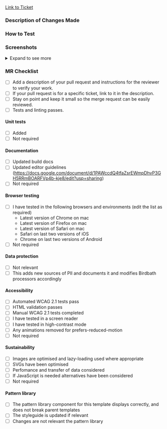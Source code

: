 [Link to Ticket]()

### Description of Changes Made

### How to Test

### Screenshots

<details>
  <summary>Expand to see more</summary>

</details>

### MR Checklist

- [ ] Add a description of your pull request and instructions for the reviewer to verify your work.
- [ ] If your pull request is for a specific ticket, link to it in the description.
- [ ] Stay on point and keep it small so the merge request can be easily reviewed.
- [ ] Tests and linting passes.

#### Unit tests

- [ ] Added
- [ ] Not required

#### Documentation

- [ ] Updated build docs
- [ ] Updated editor guidelines (https://docs.google.com/document/d/1PAWccdQ4tfaZsrEWmpDhvP3GH5RRmBOARFVp4b-kje8/edit?usp=sharing)
- [ ] Not required

#### Browser testing

- [ ] I have tested in the following browsers and environments (edit the list as required)
  - Latest version of Chrome on mac
  - Latest version of Firefox on mac
  - Latest version of Safari on mac
  - Safari on last two versions of iOS
  - Chrome on last two versions of Android
- [ ] Not required

#### Data protection

- [ ] Not relevant
- [ ] This adds new sources of PII and documents it and modifies Birdbath processors accordingly

#### Accessibility

- [ ] Automated WCAG 2.1 tests pass
- [ ] HTML validation passes
- [ ] Manual WCAG 2.1 tests completed
- [ ] I have tested in a screen reader
- [ ] I have tested in high-contrast mode
- [ ] Any animations removed for prefers-reduced-motion
- [ ] Not required

#### Sustainability

- [ ] Images are optimised and lazy-loading used where appropriate
- [ ] SVGs have been optimised
- [ ] Perfomance and transfer of data considered
- [ ] If JavaScript is needed alternatives have been considered
- [ ] Not required

#### Pattern library

- [ ] The pattern library component for this template displays correctly, and does not break parent templates
- [ ] The styleguide is updated if relevant
- [ ] Changes are not relevant the pattern library
